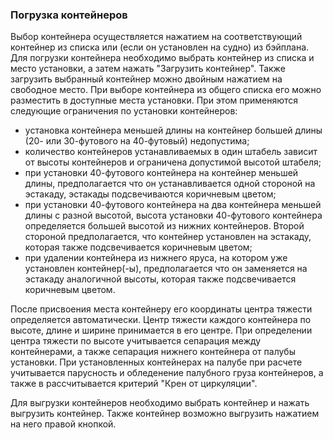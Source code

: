 ### Погрузка контейнеров

Выбор контейнера осуществляется нажатием на соответствующий контейнер из списка или (если он установлен на судно) из бэйплана. Для погрузки контейнера необходимо выбрать контейнер из списка и место установки, а затем нажать "Загрузить контейнер". Также загрузить выбранный контейнер можно двойным нажатием на свободное место.
При выборе контейнера из общего списка его можно разместить в доступные места установки. При этом применяются следующие ограничения по установки контейнеров:
- установка контейнера меньшей длины на контейнер большей длины (20- или 30-футового на 40-футовый) недопустима; 
- количество контейнеров устанавливаемых в один штабель зависит от высоты контейнеров и ограничена допустимой высотой штабеля;
- при установки 40-футового контейнера на контейнер меньшей длины, предполагается что он устанавливается одной стороной на эстакаду, эстакады подсвечиваются коричневым цветом;
- при установки 40-футового контейнера на два контейнера меньшей длины с разной высотой, высота установки 40-футового контейнера определяется большей высотой из нижних контейнеров. Второй стороной предполагается, что контейнер установлен на эстакаду, которая также подсвечивается коричневым цветом;
- при удалении контейнера из нижнего яруса, на котором уже установлен контейнер(-ы), предполагается что он заменяется на эстакаду аналогичной высоты, которая также подсвечивается коричневым цветом.

После присвоения места контейнеру его координаты центра тяжести определяется автоматически. Центр тяжести каждого контейнера по высоте, длине и ширине принимается в его центре. При определении центра тяжести по высоте учитывается сепарация между контейнерами, а также сепарация нижнего контейнера от палубы установки. При установленных контейнерах на палубе при расчете учитывается парусность и обледенение палубного груза контейнеров, а также в рассчитывается критерий "Крен от циркуляции". 

Для выгрузки контейнеров необходимо выбрать контейнер и нажать выгрузить контейнер. Также контейнер возможно выгрузить нажатием на него правой кнопкой.